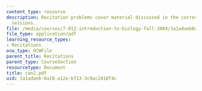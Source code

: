 ```yaml
---
content_type: resource
description: Recitation problems cover material discussed in the corresponding lecture
  sessions.
file: /media/courses/7-012-introduction-to-biology-fall-2004/1a1adaeb6a10a12eb7133c8ac2418f4c_can2.pdf
file_type: application/pdf
learning_resource_types:
- Recitations
ocw_type: OCWFile
parent_title: Recitations
parent_type: CourseSection
resourcetype: Document
title: can2.pdf
uid: 1a1adaeb-6a10-a12e-b713-3c8ac2418f4c
---
```

